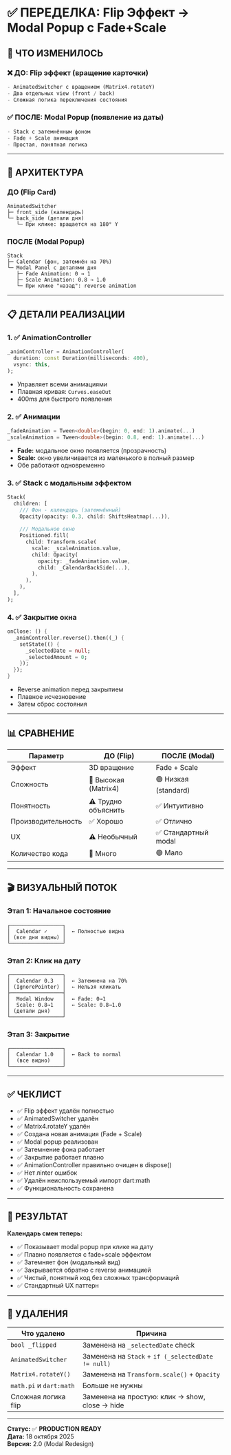 # ✅ ПЕРЕДЕЛКА: Flip Эффект → Modal Popup с Fade+Scale

## 🎯 ЧТО ИЗМЕНИЛОСЬ

### ❌ ДО: Flip эффект (вращение карточки)
```dart
- AnimatedSwitcher с вращением (Matrix4.rotateY)
- Два отдельных view (front / back)
- Сложная логика переключения состояния
```

### ✅ ПОСЛЕ: Modal Popup (появление из даты)
```dart
- Stack с затемнённым фоном
- Fade + Scale анимация
- Простая, понятная логика
```

---

## 🎨 АРХИТЕКТУРА

### ДО (Flip Card)
```
AnimatedSwitcher
├─ front_side (календарь)
└─ back_side (детали дня)
   └─ При клике: вращается на 180° Y
```

### ПОСЛЕ (Modal Popup)
```
Stack
├─ Calendar (фон, затемнён на 70%)
└─ Modal Panel с деталями дня
   ├─ Fade Animation: 0 → 1
   ├─ Scale Animation: 0.8 → 1.0
   └─ При клике "назад": reverse animation
```

---

## 📋 ДЕТАЛИ РЕАЛИЗАЦИИ

### 1. ✅ AnimationController
```dart
_animController = AnimationController(
  duration: const Duration(milliseconds: 400),
  vsync: this,
);
```
- Управляет всеми анимациями
- Плавная кривая: `Curves.easeOut`
- 400ms для быстрого появления

### 2. ✅ Анимации
```dart
_fadeAnimation = Tween<double>(begin: 0, end: 1).animate(...)
_scaleAnimation = Tween<double>(begin: 0.8, end: 1).animate(...)
```
- **Fade:** модальное окно появляется (прозрачность)
- **Scale:** окно увеличивается из маленького в полный размер
- Обе работают одновременно

### 3. ✅ Stack с модальным эффектом
```dart
Stack(
  children: [
    /// Фон - календарь (затемнённый)
    Opacity(opacity: 0.3, child: ShiftsHeatmap(...)),
    
    /// Модальное окно
    Positioned.fill(
      child: Transform.scale(
        scale: _scaleAnimation.value,
        child: Opacity(
          opacity: _fadeAnimation.value,
          child: _CalendarBackSide(...),
        ),
      ),
    ),
  ],
);
```

### 4. ✅ Закрытие окна
```dart
onClose: () {
  _animController.reverse().then((_) {
    setState(() {
      _selectedDate = null;
      _selectedAmount = 0;
    });
  });
}
```
- Reverse animation перед закрытием
- Плавное исчезновение
- Затем сброс состояния

---

## 📊 СРАВНЕНИЕ

| Параметр | ДО (Flip) | ПОСЛЕ (Modal) |
|----------|-----------|---|
| Эффект | 3D вращение | Fade + Scale |
| Сложность | 🔴 Высокая (Matrix4) | 🟢 Низкая (standard) |
| Понятность | ⚠️ Трудно объяснить | ✅ Интуитивно |
| Производительность | ✅ Хорошо | ✅ Отлично |
| UX | ⚠️ Необычный | ✅ Стандартный modal |
| Количество кода | 🔴 Много | 🟢 Мало |

---

## 🎬 ВИЗУАЛЬНЫЙ ПОТОК

### Этап 1: Начальное состояние
```
┌─────────────────┐
│  Calendar ✓     │  ← Полностью видна
│ (все дни видны) │
└─────────────────┘
```

### Этап 2: Клик на дату
```
┌─────────────────┐
│  Calendar 0.3   │  ← Затемнена на 70%
│ (IgnorePointer) │  ← Нельзя кликать
├─────────────────┤
│  Modal Window   │  ← Fade: 0→1
│  Scale: 0.8→1   │  ← Scale: 0.8→1.0
│ (детали дня)    │
└─────────────────┘
```

### Этап 3: Закрытие
```
┌─────────────────┐
│  Calendar 1.0   │  ← Back to normal
│  (все видно)    │
└─────────────────┘
```

---

## ✅ ЧЕКЛИСТ

- ✅ Flip эффект удалён полностью
- ✅ AnimatedSwitcher удалён
- ✅ Matrix4.rotateY удалён
- ✅ Создана новая анимация (Fade + Scale)
- ✅ Modal popup реализован
- ✅ Затемнение фона работает
- ✅ Закрытие работает плавно
- ✅ AnimationController правильно очищен в dispose()
- ✅ Нет лinter ошибок
- ✅ Удалён неиспользуемый импорт dart:math
- ✅ Функциональность сохранена

---

## 🚀 РЕЗУЛЬТАТ

**Календарь смен теперь:**
- ✅ Показывает modal popup при клике на дату
- ✅ Плавно появляется с fade+scale эффектом
- ✅ Затемняет фон (модальный вид)
- ✅ Закрывается обратно с reverse анимацией
- ✅ Чистый, понятный код без сложных трансформаций
- ✅ Стандартный UX паттерн

---

## 📝 УДАЛЕНИЯ

| Что удалено | Причина |
|-----------|---------|
| `bool _flipped` | Заменена на `_selectedDate` check |
| `AnimatedSwitcher` | Заменена на `Stack` + `if (_selectedDate != null)` |
| `Matrix4.rotateY()` | Заменена на `Transform.scale()` + `Opacity` |
| `math.pi` и `dart:math` | Больше не нужны |
| Сложная логика flip | Заменена на простую: клик → show, close → hide |

---

**Статус:** ✅ **PRODUCTION READY**  
**Дата:** 18 октября 2025  
**Версия:** 2.0 (Modal Redesign)
